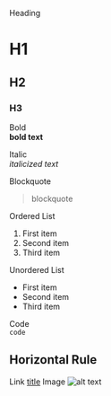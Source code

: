 Heading	
# H1
## H2
### H3

Bold	
**bold text**

Italic	
*italicized text*

Blockquote	
> blockquote

Ordered List
1. First item
2. Second item
3. Third item

Unordered List	
- First item
- Second item
- Third item

Code	
`code`

Horizontal Rule	
---
Link	[title](https://www.example.com)
Image	![alt text](image.jpg)
